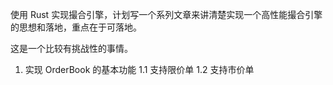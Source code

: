 使用 Rust 实现撮合引擎，计划写一个系列文章来讲清楚实现一个高性能撮合引擎的思想和落地，重点在于可落地。

这是一个比较有挑战性的事情。

1. 实现 OrderBook 的基本功能
  1.1 支持限价单
  1.2 支持市价单